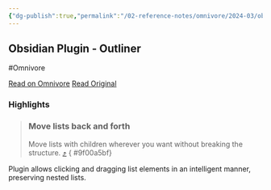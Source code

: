 ```yaml
---
{"dg-publish":true,"permalink":"/02-reference-notes/omnivore/2024-03/obsidian-plugin-outliner/","title":"Obsidian Plugin - Outliner\n","metatags":{"description":"Work with your lists like in Workflowy or RoamResearch","og:image":"https://i.imgur.com/LmCg5HX.png"},"tags":["Obsidian-Plugins","MMW-Dev/Workflow"]}
---
```



## Obsidian Plugin - Outliner
#Omnivore

[Read on Omnivore](https://omnivore.app/me/https-github-com-vslinko-obsidian-outliner-blob-main-readme-md-18e6bed8883)
[Read Original](https://github.com/vslinko/obsidian-outliner/blob/main/README.md)

### Highlights

> ### Move lists back and forth
> 
> [](#move-lists-back-and-forth)
> 
> Move lists with children wherever you want without breaking the structure. [⤴️](https://omnivore.app/me/https-github-com-vslinko-obsidian-outliner-blob-main-readme-md-18e6bed8883#9f00a5bf-8260-46b5-a2d2-bc59393d7d76) 
{ #9f00a5bf}


Plugin allows clicking and dragging list elements in an intelligent manner, preserving nested lists.

